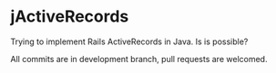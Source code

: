 # jActiveRecords
Trying to implement Rails ActiveRecords in Java. Is is possible?

All commits are in development branch, pull requests are welcomed.
